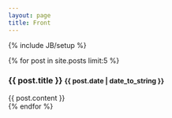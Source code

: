 ```yaml
---
layout: page
title: Front
---
```

{% include JB/setup %}

<style type="text/css">
.page-header { display: none }
</style>

<section>
    {% for post in site.posts limit:5 %}
	    <article> 
		    <h1>{{ post.title }} <small>{{ post.date | date_to_string }}</small></h1>
            {{ post.content }}
        </article>
    {% endfor %}
</section>
